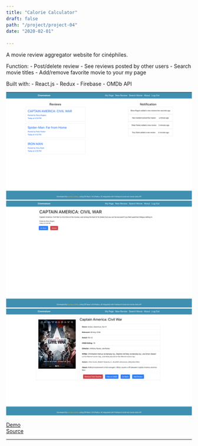 ```yaml
---
title: "Calorie Calculator"
draft: false
path: "/project/project-04"
date: "2020-02-01"

---
```

A movie review aggregator website for cinéphiles.

Function:
    - Post/delete review
    - See reviews posted by other users
    - Search movie titles
    - Add/remove favorite movie to your my page

Built with:
    - React.js
    - Redux
    - Firebase
    - OMDb API

![](./image/project05-01.png)
![](./image/project05-02.png)
![](./image/project05-03.png)

<a href="https://sumi0820.github.io/cinemaison/about" target="_blank">Demo</a>  
<a href="https://github.com/sumi0820/cinemaison" target="_blank">Source</a>


---
